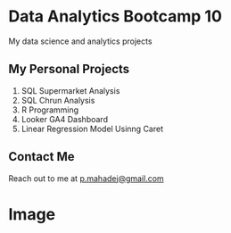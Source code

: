 # Data Analytics Bootcamp 10
My data science and analytics projects

## My Personal Projects

1. SQL Supermarket Analysis
2. SQL Chrun Analysis
3. R Programming
4. Looker GA4 Dashboard
5. Linear Regression Model Usinng Caret

## Contact Me
Reach out to me at p.mahadej@gmail.com

# Image
